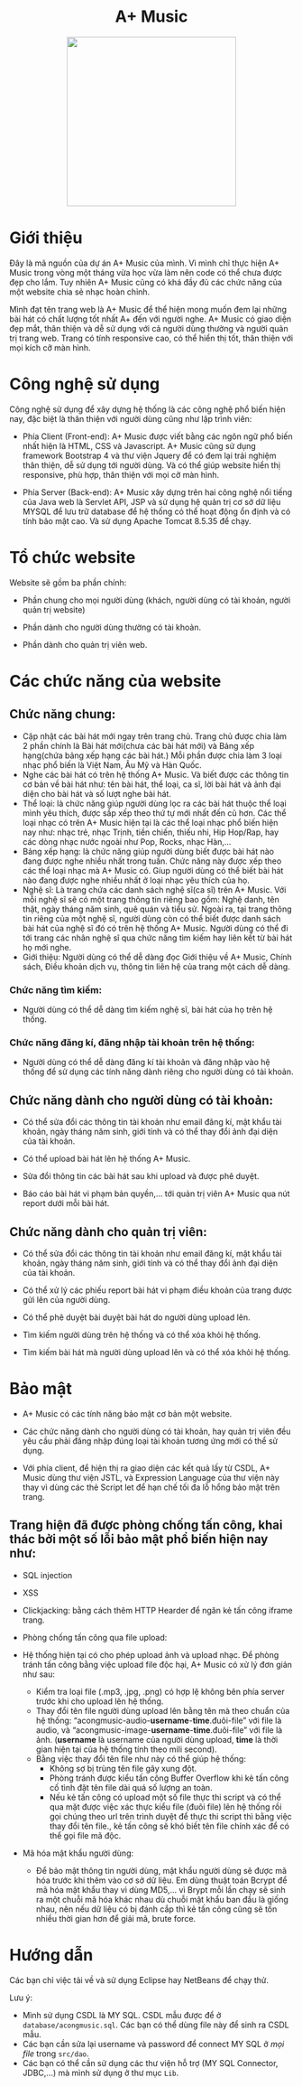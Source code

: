 <center><h1>A+ Music</h1></center>

<p align="center">
  <img width="300"  src="https://i.imgur.com/BU74Ec0.png">
</p>


# Giới thiệu

Đây là mã nguồn của dự án A+ Music của mình. Vì mình chỉ thực hiện A+ Music trong vòng một tháng vừa học vừa làm nên code có thể chưa được đẹp cho lắm. Tuy nhiên A+ Music cũng có khá đầy đủ các chức năng của một website chia sẻ nhạc hoàn chỉnh.

Mình đạt tên trang web là A+ Music để thể hiện mong muốn đem lại những bài hát có chất lượng tốt nhất A+ đến với người nghe. A+ Music có giao diện đẹp mắt, thân thiện và dễ sử dụng với cả người dùng thường và người quản trị trang web. Trang có tính responsive cao, có thể hiển thị tốt, thân thiện với mọi kích cỡ màn hình.

# Công nghệ sử dụng

Công nghệ sử dụng để xây dựng hệ thống là các công nghệ phổ biến hiện nay, đặc biệt là thân thiện với người dùng cũng như lập trình viên:

* Phía Client (Front-end): A+ Music được viết bằng các ngôn ngữ phổ biến nhất hiện là HTML, CSS và Javascript. A+ Music cũng sử dụng framework Bootstrap 4 và thư viện Jquery để có đem lại trải nghiệm thân thiện, dễ sử dụng tới người dùng. Và có thể giúp website hiển thị responsive, phù hợp, thân thiện với mọi cỡ màn hình.

* Phía Server (Back-end): A+ Music xây dựng trên hai công nghệ nổi tiếng của Java web là Servlet API, JSP và sử dụng hệ quản trị cơ sở dữ liệu MYSQL để lưu trữ database để hệ thống có thể hoạt động ổn định và có tính bảo mật cao. Và sử dụng Apache Tomcat 8.5.35 để chạy.

# Tổ chức website

Website sẽ gồm ba phần chính: 

* Phần chung cho mọi người dùng (khách, người dùng có tài khoản, người quản trị website) 

* Phần dành cho người dùng thường có tài khoản.

* Phần dành cho quản trị viên web.

# Các chức năng của website

## Chức năng chung:

- Cập nhật các bài hát mới ngay trên trang chủ. Trang chủ được chia làm 2 phần chính là Bài hát mới(chưa các bài hát mới) và Bảng xếp hạng(chứa bảng xếp hạng các bài hát.) Mỗi phần được chia làm 3 loại nhạc phổ biến là Việt Nam, Âu Mỹ và Hàn Quốc.
- Nghe các bài hát có trên hệ thống A+ Music. Và biết được các thông tin cơ bản về bài hát như: tên bài hát, thể loại, ca sĩ, lời bài hát và ảnh đại diện cho bài hát và số lượt nghe bài hát.
- Thể loại: là chức năng giúp người dùng lọc ra các bài hát thuộc thể loại mình yêu thích, được sắp xếp theo thứ tự mới nhất đến cũ hơn. Các thể loại nhạc có trên A+ Music hiện tại là các thể loại nhạc phổ biến hiện nay như: nhạc trẻ, nhạc Trịnh, tiền chiến, thiếu nhi, Hip Hop/Rap, hay các dòng nhạc nước ngoài như Pop, Rocks, nhạc Hàn,... 
- Bảng xếp hạng: là chức năng giúp người dùng biết được bài hát nào đang được nghe nhiều nhất trong tuần. Chức năng này được xếp theo các thể loại nhạc mà A+ Music có. Gíup người dùng có thể biết bài hát nào đang được nghe nhiều nhất ở loại nhạc yêu thích của họ.
- Nghệ sĩ: Là trang chứa các danh sách nghệ sĩ(ca sĩ) trên A+ Music. Với mỗi nghệ sĩ sẽ có một trang thông tin riêng bao gồm: Nghệ danh, tên thật, ngày tháng năm sinh, quê quán và tiểu sử. Ngoài ra, tại trang thông tin riêng của một nghệ sĩ, người dùng còn có thể biết được danh sách bài hát của nghệ sĩ đó có trên hệ thống A+ Music. Người dùng có thể đi tới trang các nhân nghệ sĩ qua chức năng tìm kiếm hay liên kết từ bài hát họ mới nghe.
- Giới thiệu: Người dùng có thể dễ dàng đọc Giới thiệu về A+ Music, Chính sách, Điều khoản dịch vụ, thông tin liên hệ của trang một cách dễ dàng.

### Chức năng tìm kiếm:

- Người dùng có thể dễ dàng tìm kiếm nghệ sĩ, bài hát của họ trên hệ thống.

### Chức năng đăng kí, đăng nhập tài khoản trên hệ thống:

- Người dùng có thể dễ dàng đăng kí tài khoản và đăng nhập vào hệ thống để sử dụng các tính năng dành riêng cho người dùng có tài khoản.

## Chức năng dành cho người dùng có tài khoản:

* Có thể sửa đổi các thông tin tài khoản như email đăng kí, mật khẩu tài khoản, ngày tháng năm sinh, giới tính và có thể thay đổi ảnh đại diện của tài khoản.

* Có thể upload bài hát lên hệ thống A+ Music.

* Sửa đổi thông tin các bài hát sau khi upload và được phê duyệt.

* Báo cáo bài hát vi phạm bản quyền,… tới quản trị viên A+ Music qua nút report dưới mỗi bài hát.

## Chức năng dành cho quản trị viên:

* Có thể sửa đổi các thông tin tài khoản như email đăng kí, mật khẩu tài khoản, ngày tháng năm sinh, giới tính và có thể thay đổi ảnh đại diện của tài khoản.

* Có thể xử lý các phiếu report bài hát vi phạm điều khoản của trang được gửi lên của người dùng.

* Có thể phê duyệt bài duyệt bài hát do người dùng upload lên. 

* Tìm kiếm người dùng trên hệ thống và có thể xóa khỏi hệ thống.

* Tìm kiếm bài hát mà người dùng upload lên và có thể xóa khỏi hệ thống.

# Bảo mật

* A+ Music có các tính năng bảo mật cơ bản một website.

* Các chức năng dành cho người dùng có tài khoản, hay quản trị viên đều yêu cầu phải đăng nhập đúng loại tài khoản tương ứng mới có thể sử dụng.

* Với phía client, để hiện thị ra giao diện các kết quả lấy từ CSDL, A+ Music dùng thư viện JSTL, và Expression Language của thư viện này thay vì dùng các thẻ Script let để hạn chế tối đa lỗ hổng bảo mật trên trang.

## Trang hiện đã được phòng chống tấn công, khai thác bởi một số lỗi bảo mật phổ biến hiện nay như:

* SQL injection

* XSS

* Clickjacking: bằng cách thêm HTTP Hearder để ngăn kẻ tấn công iframe trang.

* Phòng chống tấn công qua file upload: 

* Hệ thống hiện tại có cho phép upload ảnh và upload nhạc. Để phòng tránh tấn công bằng việc upload file độc hại, A+ Music có xử lý đơn giản như sau:
  - Kiểm tra loại file (.mp3, .jpg, .png) có hợp lệ không bên phía server trước khi cho upload lên hệ thống.
  - Thay đổi tên file người dùng upload lên bằng tên mà theo chuẩn của hệ thống: “acongmusic-audio-**username**-**time**.đuôi-file” với file là audio, và “acongmusic-image-**username**-**time**.đuôi-file” với file là ảnh. (**username** là username của người dùng upload, **time** là thời gian hiện tại của hệ thống tính theo mili second).
  - Bằng việc thay đổi tên file như này có thể giúp hệ thống: 
    - Không sợ bị trùng tên file gây xung đột. 
    - Phòng tránh được kiểu tấn công Buffer Overflow khi kẻ tấn công cố tình đặt tên file dài quá số lượng an toàn. 
    - Nếu kẻ tấn công có upload một số file thực thi script và có thể qua mặt được việc xác thực kiểu file (đuôi file) lên hệ thống rồi gọi chúng theo url trên trình duyệt để thực thi script thì bằng việc thay đổi tên file., kẻ tấn công sẽ khó biết tên file chính xác để có thể gọi file mã độc.

* Mã hóa mật khẩu người dùng:
  - Để bảo mật thông tin người dùng, mật khẩu người dùng sẽ được mã hóa trước khi thêm vào cơ sở dữ liệu. Em dùng thuật toán Bcrypt để mã hóa mật khẩu thay vì dùng MD5,… vì Brypt mỗi lần chạy sẽ sinh ra một chuỗi mã hóa khác nhau dù chuỗi mật khẩu ban đầu là giống nhau, nên nếu dữ liệu có bị đánh cắp thì kẻ tấn công cũng sẽ tốn nhiều thời gian hơn để giải mã, brute force.

# Hướng dẫn

Các bạn chỉ việc tải về và sử dụng Eclipse hay NetBeans để chạy thử.

Lưu ý: 

* Mình sử dụng CSDL là MY SQL. CSDL mẫu được để ở `database/acongmusic.sql`. Các bạn có thể dùng file này để sinh ra CSDL mẫu.
* Các bạn cần sửa lại username và password để connect MY SQL ở *mọi file* trong `src/dao`.
* Các bạn có thể cần sử dụng các thư viện hỗ trợ (MY SQL Connector, JDBC,...) mà mình sử dụng ở thư mục `Lib`.
